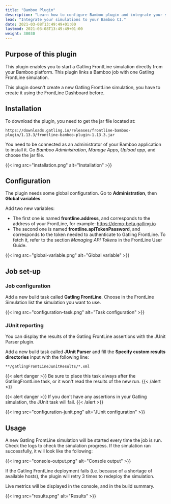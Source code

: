 ```yaml
---
title: "Bamboo Plugin"
description: "Learn how to configure Bamboo plugin and integrate your simulations."
lead: "Integrate your simulations to your Bamboo CI."
date: 2021-03-08T13:49:49+01:00
lastmod: 2021-03-08T13:49:49+01:00
weight: 30030
---
```


## Purpose of this plugin

This plugin enables you to start a Gatling FrontLine simulation directly from your Bamboo platform. This plugin links a Bamboo job with one Gatling FrontLine simulation.

This plugin doesn't create a new Gatling FrontLine simulation, you have to create it using the FrontLine Dashboard before.

## Installation

To download the plugin, you need to get the jar file located at:

```
https://downloads.gatling.io/releases/frontline-bamboo-plugin/1.13.3/frontline-bamboo-plugin-1.13.3.jar
```

You need to be connected as an administrator of your Bamboo application to install it. Go *Bamboo Administration*, *Manage Apps*, *Upload app*, and choose the jar file.

{{< img src="installation.png" alt="Installation" >}}

## Configuration

The plugin needs some global configuration. Go to __Administration__, then __Global variables__.

Add two new variables:

* The first one is named __frontline.address__, and corresponds to the address of your FrontLine, for example: https://demo-beta.gatling.io
* The second one is named __frontline.apiTokenPassword__, and corresponds to the token needed to authenticate to Gatling FrontLine. To fetch it, refer to the section *Managing API Tokens* in the FrontLine User Guide.

{{< img src="global-variable.png" alt="Global variable" >}}

## Job set-up

### Job configuration

Add a new build task called __Gatling FrontLine__. Choose in the FrontLine Simulation list the simulation you want to use.

{{< img src="configuration-task.png" alt="Task configuration" >}}

### JUnit reporting

You can display the results of the Gatling FrontLine assertions with the JUnit Parser plugin.

Add a new build task called __JUnit Parser__ and fill the __Specify custom results directories__ input with the following line:

`**/gatlingFrontLineJunitResults/*.xml`

{{< alert danger >}}
Be sure to place this task always after the GatlingFrontLine task, or it won't read the results of the new run.
{{< /alert >}}

{{< alert danger >}}
If you don't have any assertions in your Gatling simulation, the JUnit task will fail.
{{< /alert >}}

{{< img src="configuration-junit.png" alt="JUnit configuration" >}}

## Usage

A new Gatling FrontLine simulation will be started every time the job is run. Check the logs to check the simulation progress. If the simulation ran successfully, it will look like the following:

{{< img src="console-output.png" alt="Console output" >}}

If the Gatling FrontLine deployment fails (i.e. because of a shortage of available hosts), the plugin will retry 3 times to redeploy the simulation.

Live metrics will be displayed in the console, and in the build summary.

{{< img src="results.png" alt="Results" >}}

